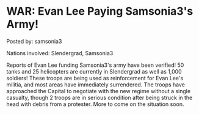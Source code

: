 # WAR: Evan Lee Paying Samsonia3's Army!

Posted by: samsonia3

Nations involved: Slendergrad, Samsonia3

Reports of Evan Lee funding Samsonia3's army have been verified! 50 tanks and 25 helicopters are currently in Slendergrad as well as 1,000 soldiers! These troops are being used as reinforcement for Evan Lee's militia, and most areas have immediately surrendered. The troops have approached the Capital to negotiate with the new regime without a single casualty, though 2 troops are in serious condition after being struck in the head with debris from a protester. More to come on the situation soon.